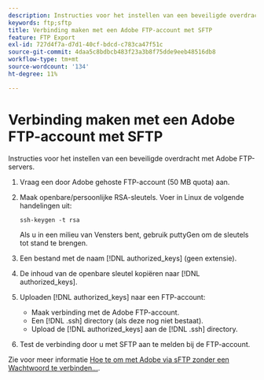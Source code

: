 ```yaml
---
description: Instructies voor het instellen van een beveiligde overdracht met Adobe FTP-servers.
keywords: ftp;sftp
title: Verbinding maken met een Adobe FTP-account met SFTP
feature: FTP Export
exl-id: 727d4f7a-d7d1-40cf-bdcd-c783ca47f51c
source-git-commit: 4daa5c8bdbcb483f23a3b8f75dde9eeb48516db8
workflow-type: tm+mt
source-wordcount: '134'
ht-degree: 11%

---
```


# Verbinding maken met een Adobe FTP-account met SFTP

Instructies voor het instellen van een beveiligde overdracht met Adobe FTP-servers.

1. Vraag een door Adobe gehoste FTP-account (50 MB quota) aan.
1. Maak openbare/persoonlijke RSA-sleutels. Voer in Linux de volgende handelingen uit:

   ```
   ssh-keygen -t rsa
   ```

   Als u in een milieu van Vensters bent, gebruik puttyGen om de sleutels tot stand te brengen.

1. Een bestand met de naam [!DNL authorized_keys] (geen extensie).
1. De inhoud van de openbare sleutel kopiëren naar [!DNL authorized_keys].
1. Uploaden [!DNL authorized_keys] naar een FTP-account:

   * Maak verbinding met de Adobe FTP-account.
   * Een [!DNL .ssh] directory (als deze nog niet bestaat).
   * Upload de [!DNL authorized_keys] aan de [!DNL .ssh] directory.

1. Test de verbinding door u met SFTP aan te melden bij de FTP-account.

Zie voor meer informatie [Hoe te om met Adobe via sFTP zonder een Wachtwoord te verbinden...](/help/export/ftp-and-sftp/c-sftp/ftp-sftp-cert-auth.md).
